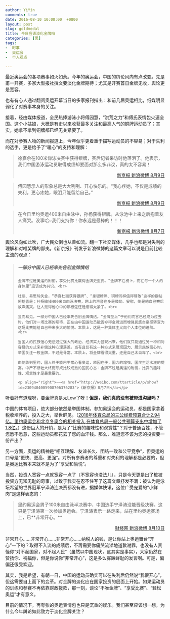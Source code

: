 ```yaml
---
author: YiYin
comments: true
date: 2016-08-10 10:00:00  +0800
layout: post
slug: goldmedal
title: 今日应该淡化金牌吗
categories: [思]
tags:
-  时事
-  奥运会
-  个人观点

---
```


最近奥运会的各项赛事如火如荼。今年的奥运会，中国的舆论风向有点改变。先是甫一开赛，多家大型报社撰文要淡化金牌期待；尤其是开赛首日金牌无收，舆论更是宽容。

也有有心人通过翻阅奥运开幕当日的多家报刊指出：和前几届奥运相比，纸媒明显弱化了对赛事本身的关注。

接着，经由媒体报道，全民热捧游泳小将傅园慧，“洪荒之力”和傅氏表情包火遍全国。这个小姑娘，大概是有史以来收获最多关注和最高人气的铜牌运动员了；其实，她拿不拿到铜牌都已经无关紧要了。

而在对参赛人物的新闻报道上，今年似乎更着重于描写运动员的不容易；对于失利的选手，更是给予了“暖心”的支持和理解：

<blockquote>
	徐嘉余在100米仰泳决赛中获得银牌，赛后记者采访时他落泪了。他表示，我们中国游泳运动员取得成绩却要面对那么多非议，真的太不容易！
	<p align="right"><a href="http://weibo.com/1644114654/E2Jxf3tNU">新京报 新浪微博 8月9日</a></p>
</blockquote>

<blockquote>
	傅园慧示人的形象总是大大咧咧、开心快乐的。“我心疼她，不仅是成绩的失利。更心疼她，眼泪只能留给自己。”
	<p align="right"><a href="http://weibo.com/1644114654/E2JKkbHsI">新京报 新浪微博 8月9日</a></p>
</blockquote>

<blockquote>
	在今日里约奥运400米自由泳中，孙杨获得银牌。从泳池中上来之后抱着友人痛哭。没事哈~我们支持你！你永远是最棒的！！！
	<p align="right"><a href="http://weibo.com/1644114654/E2qeQiUjQ">新京报 新浪微博 8月7日</a></p>
</blockquote>

舆论风向如此吹，广大民众倒也从善如流。翻一下社交媒体，几乎也都是对失利的理解和对唯奖牌的鄙夷。《新京报》刊发于新浪微博的这篇文章可以说是目前比较主流的观点：

<blockquote>
	<h5>一部分中国人已经率先告别金牌情结</h5>

	金牌不过是奥运的附丽，享受比赛比赢得金牌更重要。“金牌不在榜上，而在每一个人的身体里”应该成为共识。<br>

	杜丽、易思玲失金，“恭喜杜丽获得银牌”、“拿银牌照、铜牌同样值得尊敬”这样的跟帖俯拾皆是；孙杨输掉400米自由泳决赛，网上的声音也多是鼓励、安慰，倒是他自己赛后放声痛哭，让人觉得他心中的那根弦还是绷得太紧了。<br>

	显而易见，一部分中国人已经率先告别金牌情结。“金牌至上”于他们而言已经成为过去时，他们对一场比赛的期待，正在由中国运动员能否夺得金牌进而增强民族自豪感转变为这场比赛能给自己带来多大的愉悦。本质上，这是一种集体主义向个人本位的进阶。<br>

	当国人的民族信心无法通过强大的政治、经济实力显现出来，他们就只能通过另一种相对容易的方式来补偿这种心理落差。当有且仅有这一种方式来展现国力、展示民族信心时，举国关注一枚金牌，不过是寻常。本质上，将金牌看得太重，还是自己太自卑了。<br>

	由伦敦到里约，国人终于能用平常心看奥运，原因在于，国力的增强，国民生活水准的提高，中产不断壮大终而形成比较成熟的国民心态：金牌不过是奥运的附丽，比赛的趣味性、观赏性才是最重要的。

	<p align="right">——<a href="http://weibo.com/ttarticle/p/show?id=2309404005908706376283">《新京报》8月7日</a></p>
</blockquote>

听着好有道理呀，要金牌真是太Low了呀！**但是，我们真的没有被带进沟里吗？**

中国的体育项目，绝大部分依然是举国体制。参加奥运会的运动员，都是国家拿着税收培养的，投入之大，举世鲜见。（<a href="http://weibo.com/1644114654/E2N9RBytj">2016年体育总局的三公经费预算合计2.94亿。里约奥运会和北京冬奥会的相关投入,在体育总局一般公共预算支出中增加了1.8亿。</a>）这份巨大的开销，是为了“比赛的趣味性和观赏性”？对于普通百姓，不管您愿不愿意，这些运动员都花去了您的血汗钱。那么，难道您不该为您的投资要一份产出？

另一方面，奥运的精神是“相互理解、友谊长久、团结一致和公平竞争”，但奥运的口号是“更快、更高、更强”。对所有参赛者的尊重和对失利的理解都是必要的，但是奥运比赛本来就不是为了“享受和愉悦”。

当然，投资人宽容一点就宽容一点了（不宽容也没法儿），只是今天更是出了桩被投资方无知无耻的奇事，以致于我实在忍不住写了这篇文章抒发不满：被认为是泳坛希望的世界冠军宁泽涛连决赛都没有进，据媒体快讯，这位广受宠爱的“小鲜肉”是这样表态的：

<blockquote>
	里约奥运会男子100米自由泳半决赛中，中国选手宁泽涛没能晋级决赛。这只是宁泽涛第一次参加奥运会。宁泽涛表示一路走来，站在里约奥运赛场上，已**非常开心。**
	<p align="right"><a href="http://weibo.com/1642088277/E2SjPwfpU">财经网 新浪微博 8月10日</a></p>
</blockquote>

非常开心……非常开心……非常开心……纳税人的钱，是让你站上奥运舞台“开心”一下的？取得不入流的成绩后，不再需要你痛哭流涕地道歉谢罪，也没有人责怪你“对不起国家，对不起人民”（虽然以中国现状，这其实是事实），大家仍然在赞扬你、祝福你，但是你说你“非常开心”，这是多么寡廉鲜耻的发言啊。可是，偏偏还很受欢迎。

其实，我是希望，有朝一日，中国的运动员确实可以在失利后仍然说“我很开心”，但这需要自上而下的变革。对金牌的淡化应在国家投资的层面上开始。如果运动员的训练和参赛不再依靠财政拨款，那一刻，谈论“不唯金牌”、“享受比赛”、“轻松奥运”才有意义。

目前的情况下，再夸张的奥运表情包也只是沉重的娱乐。我们甚至应该想一想，为什么今年舆论如此致力于淡化金牌关注？
